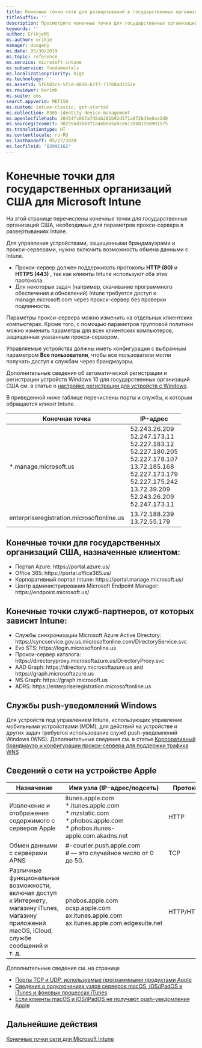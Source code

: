 ```yaml
---
title: Конечные точки сети для развертываний в государственных организациях США — Microsoft Intune
titleSuffix: ''
description: Просмотрите конечные точки для государственных организаций США для Intune.
keywords: ''
author: ErikjeMS
ms.author: erikje
manager: dougeby
ms.date: 05/30/2019
ms.topic: reference
ms.service: microsoft-intune
ms.subservice: fundamentals
ms.localizationpriority: high
ms.technology: ''
ms.assetid: 5f6682cb-5fcd-4018-b7f7-71768ad3152e
ms.reviewer: kerimh
ms.suite: ems
search.appverid: MET150
ms.custom: intune-classic; get-started
ms.collection: M365-identity-device-management
ms.openlocfilehash: 28454fc067a7d8ab281b92d571a872bd9e0aa2d0
ms.sourcegitcommit: 302556d3b03f1a4eb9a5a9ce6138b8119d901575
ms.translationtype: HT
ms.contentlocale: ru-RU
ms.lasthandoff: 05/27/2020
ms.locfileid: "83991162"
---
```

# <a name="us-government-endpoints-for-microsoft-intune"></a>Конечные точки для государственных организаций США для Microsoft Intune

На этой странице перечислены конечные точки для государственных организаций США, необходимые для параметров прокси-сервера в развертываниях Intune.

Для управления устройствами, защищенными брандмауэрами и прокси-серверами, нужно включить возможность обмена данными с Intune.

- Прокси-сервер должен поддерживать протоколы **HTTP (80)** и **HTTPS (443)** , так как клиенты Intune используют оба этих протокола.
- Для некоторых задач (например, скачивание программного обеспечения и обновлений) Intune требуется доступ к manage.microsoft.com через прокси-сервер без проверки подлинности.

Параметры прокси-сервера можно изменить на отдельных клиентских компьютерах. Кроме того, с помощью параметров групповой политики можно изменить параметры для всех клиентских компьютеров, защищенных указанным прокси-сервером.

Управляемые устройства должны иметь конфигурации с выбранным параметром **Все пользователи**, чтобы все пользователи могли получать доступ к службам через брандмауэры.

Дополнительные сведения об автоматической регистрации и регистрации устройств Windows 10 для государственных организаций США см. в статье о [настройке регистрации для устройств с Windows](../enrollment/windows-enroll.md#windows-10-auto-enrollment-and-device-registration).

В приведенной ниже таблице перечислены порты и службы, к которым обращается клиент Intune.

|**Конечная точка**|**IP-адрес**|
|---------------------|-----------|
|*.manage.microsoft.us | 52.243.26.209 <br> 52.247.173.11 <br> 52.227.183.12 <br>52.227.180.205 <br> 52.227.178.107 <br> 13.72.185.168 <br> 52.227.173.179 <br> 52.227.175.242 <br> 13.72.39.209 <br> 52.243.26.209 <br> 52.247.173.11 |
| enterpriseregistration.microsoftonline.us | 13.72.188.239 <br> 13.72.55.179 |

## <a name="us-government-customer-designated-endpoints"></a>Конечные точки для государственных организаций США, назначенные клиентом:
- Портал Azure: https:\//portal.azure.us/ 
- Office 365: https:\//portal.office365.us/ 
- Корпоративный портал Intune: https:\//portal.manage.microsoft.us/ 
- Центр администрирования Microsoft Endpoint Manager: https:\//endpoint.microsoft.us/

## <a name="partner-service-endpoints-that-intune-depends-on"></a>Конечные точки служб-партнеров, от которых зависит Intune:
- Службы синхронизации Microsoft Azure Active Directory: https:\//syncservice.gov.us.microsoftonline.com/DirectoryService.svc
- Evo STS: https:\//login.microsoftonline.us
- Прокси-сервер каталога: https:\//directoryproxy.microsoftazure.us/DirectoryProxy.svc
- AAD Graph: https:\//directory.microsoftazure.us and https:\//graph.microsoftazure.us
- MS Graph: https:\//graph.microsoft.us
- ADRS: https:\//enterpriseregistration.microsoftonline.us

## <a name="windows-push-notification-services"></a>Службы push-уведомлений Windows
Для устройств под управлением Intune, использующих управление мобильными устройствами (MDM), для действий на устройстве и других задач требуется использование служб push-уведомлений Windows (WNS). Дополнительные сведения см. в статье [Корпоративный брандмауэр и конфигурации прокси-сервера для поддержки трафика WNS](https://docs.microsoft.com/windows/uwp/design/shell/tiles-and-notifications/firewall-allowlist-config)

## <a name="apple-device-network-information"></a>Сведений о сети на устройстве Apple

|**Назначение**|**Имя узла (IP-адрес/подсеть)**|**Протокол**|**Порт**|
|------------|-----------|------------|-----------|
|Извлечение и отображение содержимого с серверов Apple|itunes.apple.com<br>\*.itunes.apple.com<br>\*.mzstatic.com<br>\*.phobos.apple.com<br>\*.phobos.itunes-apple.com.akadns.net|HTTP|80|
|Обмен данными с серверами APNS|#-courier.push.apple.com<br># — это случайное число от 0 до 50.|TCP|5223 и 443|
|Различные функциональные возможности, включая доступ к Интернету, магазину iTunes, магазину приложений macOS, iCloud, службе сообщений и т. д.|phobos.apple.com<br>ocsp.apple.com<br>ax.itunes.apple.com<br>ax.itunes.apple.com.edgesuite.net|HTTP/HTTPS|80 или 443|

Дополнительные сведения см. на странице

- [Порты TCP и UDP, используемые программными продуктами Apple](https://support.apple.com/HT202944)
- [Сведения о подключениях узлов серверов macOS, iOS/iPadOS и iTunes и фоновых процессах iTunes](https://support.apple.com/HT201999)
- [Если клиенты macOS и iOS/iPadOS не получают push-уведомления Apple](https://support.apple.com/HT203609)

## <a name="next-steps"></a>Дальнейшие действия
[Конечные точки сети для Microsoft Intune](intune-endpoints.md)

